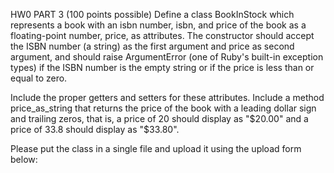 HW0 PART 3  (100 points possible)
Define a class BookInStock which represents a book with an isbn number, isbn,
and price of the book as a floating-point number, price, as attributes. 
The constructor should accept the ISBN number (a string) as the first argument and price as second argument, 
and should raise ArgumentError (one of Ruby's built-in exception types) if the ISBN number is the empty string or if the price
is less than or equal to zero.

Include the proper getters and setters for these attributes.
Include a method price_as_string that returns the price of the book with a leading dollar sign and trailing zeros, that is, 
a price of 20 should display as "$20.00" and a price of 33.8 should display as "$33.80".

Please put the class in a single file and upload it using the upload form below: